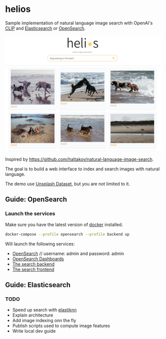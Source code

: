 # helios

Sample implementation of natural language image search with OpenAI's [CLIP](https://github.com/openai/CLIP) and [Elasticsearch](https://github.com/elastic/elasticsearch) or [OpenSearch](https://github.com/opensearch-project/OpenSearch).

![Demo](demo.png)

Inspired by https://github.com/haltakov/natural-language-image-search.

The goal is to build a web interface to index and search images with natural language.

The demo use [Unsplash Dataset](https://unsplash.com/data), but you are not limited to it.

## Guide: OpenSearch

### Launch the services

Make sure you have the latest version of [docker](https://www.docker.com/) installed.

```bash
docker-compose --profile opensearch --profile backend up
```

Will launch the following services:

- [OpenSearch](https://localhost:9200) // username: admin and password: admin
- [OpenSearch Dashboards](http://localhost:5601)
- [The search backend](http://localhost:8000)
- [The search frontend](http://localhost:8080/opensearch/webapp)

## Guide: Elasticsearch

### TODO

- Speed up search with [elastiknn](https://github.com/alexklibisz/elastiknn)
- Explain architecture
- Add image indexing onn the fly
- Publish scripts used to compute image features
- Write local dev guide
